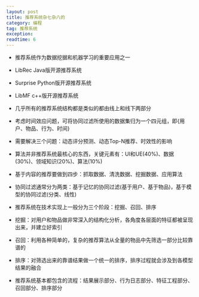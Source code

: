 ```yaml
---
layout: post
title: 推荐系统杂七杂八的
category: 编程
tag: 推荐系统
exception: 
readtime: 6
---
```


* 推荐系统作为数据挖据和机器学习的重要应用之一

* LibRec Java版开源推荐系统
* Surprise Python版开源推荐系统
* LibMF c++版开源推荐系统

* 几乎所有的推荐系统结构都是类似的都由线上和线下两部分

* 考虑时间效应问题，可将协同过滤所使用的数据集归为一个四元组，即{用户、物品、行为、时间}

* 需要解决三个问题：动态评分预测、动态Top-N推荐、时效性的影响

* 算法并非推荐系统最核心的东西，关键元素有：UI和UE(40%)、数据(30%)、领域知识(20%)、算法(10%)

* 基于内容的推荐要做到四步：抓取数据、清洗数据、挖掘数据、应用算法

* 协同过滤通常分为两类：基于记忆的协同过滤(基于用户、基于物品)，基于模型的协同过滤(分类、线性)

* 推荐系统在技术实现上一般分为三个阶段：挖掘、召回、排序

* 挖掘：对用户和物品做非常深入的结构化分析，各角度各层面的特征都被呈现出来，并建立好索引
* 召回：利用各种简单的，复杂的推荐算法从全量的物品中先筛选一部分比较靠谱的
* 排序：对筛选出来的靠谱结果做一个统一的排序，排序过程就会涉及到各模型结果的融合

* 推荐系统基本都包含的流程：结果展示部分、行为日志部分、特征工程部分、召回部分、排序部分